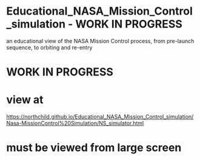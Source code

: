 # Educational_NASA_Mission_Control_simulation - WORK IN PROGRESS
an educational view of the NASA Mission Control process, from pre-launch sequence, to orbiting and re-entry

# WORK IN PROGRESS


# view at
https://northchild.github.io/Educational_NASA_Mission_Control_simulation/Nasa-MissionControl%20Simulation/NS_simulator.html

# must be viewed from large screen
